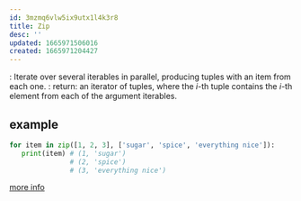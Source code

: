 ```yaml
---
id: 3mzmq6vlw5ix9utx1l4k3r8
title: Zip
desc: ''
updated: 1665971506016
created: 1665971204427
---
```

: Iterate over several iterables in parallel, producing tuples with an item from each one.
: return: an iterator of tuples, where the _i_-th tuple contains the _i_-th element from each of the argument iterables.

## example
```python
for item in zip([1, 2, 3], ['sugar', 'spice', 'everything nice']):
   print(item) # (1, 'sugar')
               # (2, 'spice')
               # (3, 'everything nice')
```

[more info](https://docs.python.org/3/library/functions.html#zip)